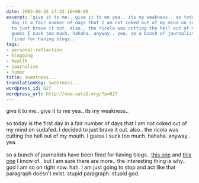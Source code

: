 ```yaml
---
date: 2003-09-24 17:32:16+00:00
excerpt: 'give it to me.. give it to me yea.. its my weakness.. so today is the first
  day in a fair number of days that I am not coked out of my mind on sudafed. I decided
  to just brave it out. also.. the ricola was cutting the hell out of my mouth. I
  guess I suck too much. hahaha. anyway.. yea. so a bunch of journalists have been
  fired for having blogs.. '
tags:
- personal-reflection
- blogging
- health
- journalism
- humor
title: sweetness...
translationKey: sweetness...
wordpress_id: 627
wordpress_url: http://new.nata2.org/?p=627
---
```


give it to me.. give it to me yea.. its my weakness.. <br/><br/>so today is the first day in a fair number of days that I am not coked out of my mind on sudafed. I decided to just brave it out. also.. the ricola was cutting the hell out of my mouth. I guess I suck too much. hahaha. anyway.. yea. <br/><br/>so a bunch of journalists have been fired for having blogs.. <a href="http://www.houstonpress.com/issues/2002-08-08/hostage.html/1/index.html">this one</a> and <a href="http://www.tschang.net/index.htm">this one</a> I know of.. but I am sure there are more.. the interesting thing is why.. god I am so on right now. hah. I am just going to stop and act like that paragraph doesn't exist. stupid paragraph. stupid god.